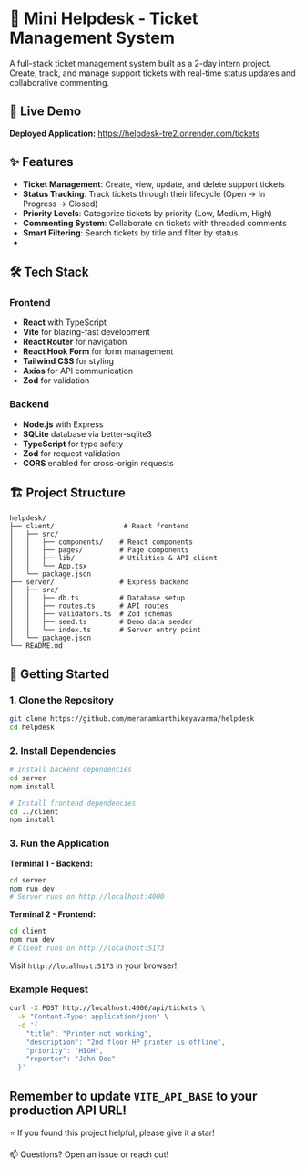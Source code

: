 # 🎫 Mini Helpdesk - Ticket Management System

A full-stack ticket management system built as a 2-day intern project. Create, track, and manage support tickets with real-time status updates and collaborative commenting.

## 🚀 Live Demo

**Deployed Application:** https://helpdesk-tre2.onrender.com/tickets

## ✨ Features

- **Ticket Management**: Create, view, update, and delete support tickets
- **Status Tracking**: Track tickets through their lifecycle (Open → In Progress → Closed)
- **Priority Levels**: Categorize tickets by priority (Low, Medium, High)
- **Commenting System**: Collaborate on tickets with threaded comments
- **Smart Filtering**: Search tickets by title and filter by status
- 

## 🛠️ Tech Stack

### Frontend
- **React** with TypeScript
- **Vite** for blazing-fast development
- **React Router** for navigation
- **React Hook Form** for form management
- **Tailwind CSS** for styling
- **Axios** for API communication
- **Zod** for validation

### Backend
- **Node.js** with Express
- **SQLite** database via better-sqlite3
- **TypeScript** for type safety
- **Zod** for request validation
- **CORS** enabled for cross-origin requests

## 🏗️ Project Structure

```
helpdesk/
├── client/                 # React frontend
│   ├── src/
│   │   ├── components/    # React components
│   │   ├── pages/         # Page components
│   │   ├── lib/           # Utilities & API client
│   │   └── App.tsx
│   └── package.json
├── server/                # Express backend
│   ├── src/
│   │   ├── db.ts          # Database setup
│   │   ├── routes.ts      # API routes
│   │   ├── validators.ts  # Zod schemas
│   │   ├── seed.ts        # Demo data seeder
│   │   └── index.ts       # Server entry point
│   └── package.json
└── README.md
```

## 🚦 Getting Started

### 1. Clone the Repository

```bash
git clone https://github.com/meranamkarthikeyavarma/helpdesk
cd helpdesk
```

### 2. Install Dependencies

```bash
# Install backend dependencies
cd server
npm install

# Install frontend dependencies
cd ../client
npm install
```


### 3. Run the Application

**Terminal 1 - Backend:**
```bash
cd server
npm run dev
# Server runs on http://localhost:4000
```

**Terminal 2 - Frontend:**
```bash
cd client
npm run dev
# Client runs on http://localhost:5173
```

Visit `http://localhost:5173` in your browser!

### Example Request

```bash
curl -X POST http://localhost:4000/api/tickets \
  -H "Content-Type: application/json" \
  -d '{
    "title": "Printer not working",
    "description": "2nd floor HP printer is offline",
    "priority": "HIGH",
    "reporter": "John Doe"
  }'
```


**Remember to update `VITE_API_BASE` to your production API URL!**
---

⭐ If you found this project helpful, please give it a star!

📫 Questions? Open an issue or reach out!
